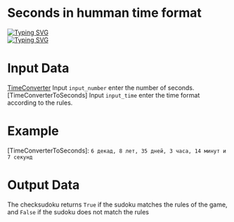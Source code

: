 # Seconds in humman time format

[![Typing SVG](https://readme-typing-svg.herokuapp.com?font=Fira+Code&pause=1000&width=435&lines=Translation+into+human+time+format)](https://git.io/typing-svg)  
[![Typing SVG](https://readme-typing-svg.herokuapp.com?font=Fira+Code&pause=1000&width=435&lines=and+vice+versa)](https://git.io/typing-svg)

# Input Data
[TimeConverter] Input `input_number` enter the number of seconds.  
[TimeConverterToSeconds] Input `input_time` enter the time format according to the rules.  
  
# Example
[TimeConverter]: `2147483647`  
[TimeConverterToSeconds]: `6 декад, 8 лет, 35 дней, 3 часа, 14 минут и 7 секунд`  


# Output Data
The checksudoku returns `True` if the sudoku matches the rules of the game, and `False` if the sudoku does not match the rules
